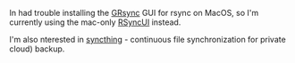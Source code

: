 In had trouble installing the [GRsync](http://www.opbyte.it/grsync/) GUI for rsync on MacOS, so I'm currently using the mac-only [RSyncUI](https://github.com/rsyncOSX/RsyncOSX#install-by-homebrew) instead.

I'm also nterested in [syncthing](https://syncthing.net) - continuous file synchronization for private cloud) backup.

<!--
- [Unison](https://github.com/bcpierce00/unison)
- Syncback only available on Windows, is closed source and doesn't appear to be free anymore
-->
